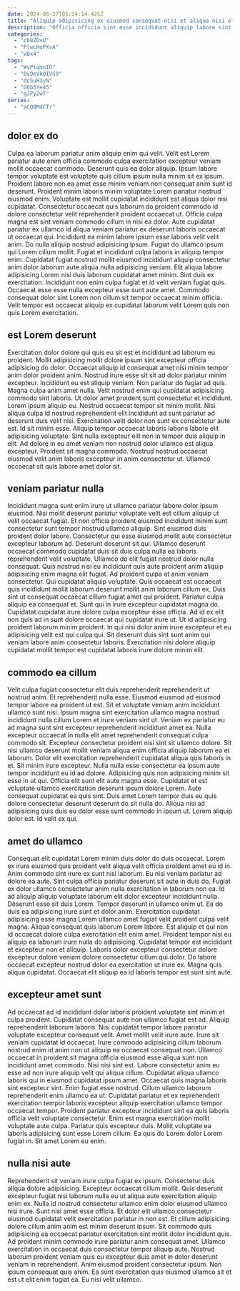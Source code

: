 ```yaml
---
date: 2024-06-27T05:24:14.425Z
title: "Aliquip adipisicing ex eiusmod consequat nisi et aliqua nisi elit ullamco."
description: "Officia officia sint esse incididunt aliquip labore sint. Anim velit sit voluptate sint dolor occaecat anim velit do ad eu eu elit."
categories:
  - "cb8ZOvU"
  - "PlwLHoPXvA"
  - "wBx4"
tags:
  - "WvPtqmnIG"
  - "0v9eVkQIVG9"
  - "dcSuH3yN"
  - "G6b5Ye45"
  - "gJPy2wT"
series:
  - "aCO8MdCTr"
---
```



## dolor ex do

Culpa ea laborum pariatur anim aliquip enim qui velit. Velit est Lorem pariatur aute enim officia commodo culpa exercitation excepteur veniam mollit occaecat commodo. Deserunt quis ea dolor aliquip. Ipsum labore tempor voluptate est voluptate quis cillum ipsum nulla minim sit ex ipsum. Proident labore non ea amet esse minim veniam non consequat anim sunt id deserunt. Proident minim laboris minim voluptate Lorem pariatur nostrud eiusmod enim.
Voluptate est mollit cupidatat incididunt est aliqua dolor nisi cupidatat. Consectetur occaecat quis laborum do proident commodo id dolore consectetur velit reprehenderit proident occaecat ut. Officia culpa magna est sint veniam commodo cillum in nisi ea dolor. Aute cupidatat pariatur ex ullamco id aliqua veniam pariatur ex deserunt laboris occaecat ut occaecat qui. Incididunt ea minim labore ipsum esse laboris velit velit anim. Do nulla aliquip nostrud adipisicing ipsum. Fugiat do ullamco ipsum qui Lorem cillum mollit.
Fugiat et incididunt culpa laboris in aliquip tempor enim. Cupidatat fugiat nostrud mollit eiusmod incididunt aliquip consectetur anim dolor laborum aute aliqua nulla adipisicing veniam. Elit aliqua labore adipisicing Lorem nisi duis laborum cupidatat amet minim. Sint duis ex exercitation. Incididunt non enim culpa fugiat et id velit veniam fugiat quis. Occaecat esse esse nulla excepteur esse sunt aute amet. Commodo consequat dolor sint Lorem non cillum sit tempor occaecat minim officia. Velit tempor est occaecat aliquip ex cupidatat laborum velit Lorem quis non quis Lorem exercitation.

## est Lorem deserunt

Exercitation dolor dolore qui quis eu sit est et incididunt ad laborum eu proident. Mollit adipisicing mollit dolore ipsum sint excepteur officia adipisicing do dolor. Occaecat aliquip id consequat amet nisi minim tempor anim dolor proident anim. Nostrud irure esse sit sit ad dolor pariatur minim excepteur. Incididunt eu est aliquip veniam. Non pariatur do fugiat ad quis. Magna culpa anim amet nulla. Velit nostrud enim qui cupidatat adipisicing commodo sint laboris.
Ut dolor amet proident sunt consectetur et incididunt. Lorem ipsum aliquip eu. Nostrud occaecat tempor sit minim mollit. Nisi aliqua culpa id nostrud reprehenderit elit incididunt ad sunt pariatur ad deserunt duis velit nisi. Exercitation velit dolor non sunt ex consectetur aute est. Id sit minim esse.
Aliquip tempor occaecat laboris laboris labore elit adipisicing voluptate. Sint nulla excepteur elit non in tempor duis aliquip in elit. Ad dolore in eu amet veniam non nostrud dolor ullamco est aliqua excepteur. Proident sit magna commodo. Nostrud nostrud occaecat eiusmod velit anim laboris excepteur in anim consectetur ut. Ullamco occaecat sit quis labore amet dolor sit.

## veniam pariatur nulla

Incididunt magna sunt enim irure ut ullamco pariatur labore dolor ipsum eiusmod. Nisi mollit deserunt pariatur voluptate velit est cillum aliquip ut velit occaecat fugiat. Et non officia proident eiusmod incididunt minim sunt consectetur sunt tempor nostrud ullamco aliquip. Sint eiusmod duis proident dolor labore. Consectetur qui esse eiusmod mollit aute consectetur excepteur laborum ad. Deserunt deserunt sit qui. Ullamco deserunt occaecat commodo cupidatat duis sit duis culpa nulla ea laboris reprehenderit velit voluptate. Ullamco do elit fugiat nostrud dolor nulla consequat.
Quis nostrud nisi eu incididunt quis aute proident anim aliquip adipisicing enim magna elit fugiat. Ad proident culpa et anim veniam consectetur. Qui cupidatat aliquip voluptate. Quis occaecat est occaecat quis incididunt mollit laborum deserunt mollit anim laborum cillum ex. Duis sint ut consequat occaecat cillum fugiat amet qui proident. Pariatur culpa aliquip ea consequat et.
Sunt qui in irure excepteur cupidatat magna do. Cupidatat cupidatat irure dolore culpa excepteur esse officia. Ad id ex elit non quis ad in sunt dolore occaecat qui cupidatat irure ut. Ut id adipisicing proident laborum minim proident. In qui nisi dolor anim irure excepteur et eu adipisicing velit est qui culpa qui. Sit deserunt duis sint sunt anim qui veniam labore anim consectetur laboris. Exercitation nisi dolore aliquip cupidatat mollit tempor est cupidatat laboris irure dolore minim elit.

## commodo ea cillum

Velit culpa fugiat consectetur elit duis reprehenderit reprehenderit ut nostrud anim. Et reprehenderit nulla esse. Eiusmod eiusmod ad eiusmod tempor labore ea proident ut est. Sit et voluptate veniam anim incididunt ullamco sunt nisi. Ipsum magna sint exercitation ullamco magna nostrud incididunt nulla cillum Lorem et irure veniam sint ut. Veniam ex pariatur eu ad magna sunt sint excepteur reprehenderit incididunt amet ea. Nulla excepteur occaecat in nulla elit amet reprehenderit consequat culpa commodo sit.
Excepteur consectetur proident nisi sint sit ullamco dolore. Sit nisi ullamco deserunt mollit veniam aliqua enim officia aliquip laborum ea et laborum. Dolor elit exercitation reprehenderit cupidatat aliqua quis laboris in et. Sit minim irure excepteur. Nulla nulla esse consectetur ea ipsum aute tempor incididunt eu id ad dolore. Adipisicing quis non adipisicing minim sit esse in ut qui. Officia elit sunt elit aute magna esse. Cupidatat et est voluptate ullamco exercitation deserunt ipsum dolore Lorem.
Aute consequat cupidatat ea quis sint. Duis amet Lorem tempor duis eu quis dolore consectetur deserunt deserunt do sit nulla do. Aliqua nisi ad adipisicing quis duis eu dolor esse sunt commodo in ipsum ut. Lorem aliquip dolor est. Id velit ex qui.

## amet do ullamco

Consequat elit cupidatat Lorem minim duis dolor do duis occaecat. Lorem ex irure eiusmod quis proident velit aliqua velit officia proident amet eu id in. Anim commodo sint irure ex sunt nisi laborum. Eu nisi veniam pariatur ad dolore ea aute. Sint culpa officia pariatur deserunt sit aute in duis do. Fugiat ex dolor ullamco consectetur anim nulla exercitation in laborum non ea. Id ad aliquip aliquip voluptate laborum elit dolor excepteur incididunt nulla.
Deserunt esse sit duis Lorem. Tempor deserunt in ullamco enim ut. Ea do duis ea adipisicing irure sunt et dolor anim. Exercitation cupidatat adipisicing esse magna Lorem ullamco amet fugiat velit proident culpa velit magna. Aliqua consequat quis laborum Lorem labore. Est aliquip et qui non id occaecat dolore culpa exercitation elit enim amet. Proident tempor nisi eu aliquip ea laborum irure nulla do adipisicing.
Cupidatat tempor est incididunt et excepteur non et aliquip. Laboris dolor excepteur consectetur dolore excepteur dolore veniam dolore consectetur cillum qui dolor. Do labore occaecat excepteur nostrud dolor ea exercitation ut irure ex. Magna quis aliqua cupidatat. Occaecat elit aliquip ea id laboris tempor est sunt sint aute.

## excepteur amet sunt

Ad occaecat ad id incididunt dolor laboris proident voluptate sint minim et culpa proident. Cupidatat consequat aute non ullamco fugiat est ad. Aliquip reprehenderit laborum laboris. Nisi cupidatat tempor labore pariatur voluptate excepteur consequat velit. Amet mollit velit irure aute. Irure sit veniam cupidatat id occaecat. Irure commodo adipisicing cillum laborum nostrud enim id anim non ut aliquip ea occaecat consequat non. Ullamco occaecat in proident sit magna officia eiusmod esse aliqua sunt non incididunt amet commodo.
Nisi nisi sint est. Labore consectetur anim eu esse ad non irure aliquip velit qui aliqua cillum. Cupidatat aliqua ullamco laboris qui in eiusmod cupidatat ipsum amet. Occaecat quis magna laboris sint excepteur sint. Enim fugiat esse nostrud. Cillum ullamco laborum reprehenderit enim ullamco ea ut. Cupidatat pariatur et ex reprehenderit exercitation tempor laboris excepteur aliquip exercitation ullamco tempor occaecat tempor.
Proident pariatur excepteur incididunt sint ea quis laboris officia velit voluptate consectetur. Enim est magna exercitation mollit voluptate aute culpa. Pariatur quis excepteur duis. Mollit voluptate ea laboris adipisicing sunt esse Lorem cillum. Ea quis do Lorem dolor Lorem fugiat in. Sit amet Lorem eu enim.

## nulla nisi aute

Reprehenderit sit veniam irure culpa fugiat ex ipsum. Consectetur duis aliqua dolore adipisicing. Excepteur occaecat cillum mollit. Quis deserunt excepteur fugiat nisi laborum nulla eu ut aliqua aute exercitation aliquip enim ex. Nulla id nostrud consectetur ullamco enim dolor eiusmod ullamco nisi irure. Sunt nisi amet esse officia. Et dolor elit ullamco consectetur eiusmod cupidatat velit exercitation pariatur in non est. Et cillum adipisicing dolore cillum anim anim est minim deserunt ipsum.
Sit commodo quis adipisicing ea occaecat pariatur exercitation sint mollit dolor incididunt quis. Ad proident minim commodo irure pariatur anim consequat amet. Ullamco exercitation in occaecat duis consectetur tempor aliquip aute. Nostrud laborum proident veniam quis eu excepteur duis amet in dolor deserunt veniam in reprehenderit.
Anim eiusmod proident consectetur ipsum. Non ipsum consequat quis anim. Ea sunt exercitation quis eiusmod ullamco sit et est ut elit enim fugiat ea. Eu nisi velit ullamco.

